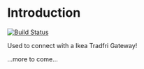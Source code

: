 # Introduction 

[![Build Status](https://automatica-core.visualstudio.com/automatica/_apis/build/status/Plugins/Drivers/P3.Driver.IkeaTradfri?branchName=develop)](https://automatica-core.visualstudio.com/automatica/_build/latest?definitionId=46&branchName=develop)

Used to connect with a Ikea Tradfri Gateway!

...more to come...